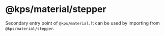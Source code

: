 # @kps/material/stepper

Secondary entry point of `@kps/material`. It can be used by importing from `@kps/material/stepper`.
